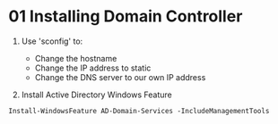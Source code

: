 # 01 Installing Domain Controller

1. Use 'sconfig' to:
    - Change the hostname
    - Change the IP address to static
    - Change the DNS server to our own IP address

2. Install Active Directory Windows Feature

```shell
Install-WindowsFeature AD-Domain-Services -IncludeManagementTools
```
